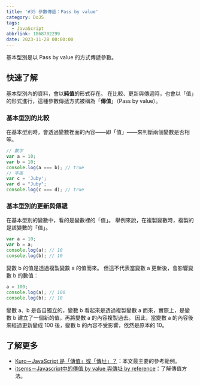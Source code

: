 ```yaml
---
title: '#35 參數傳遞：Pass by value'
category: DoJS
tags:
  - JavaScript
abbrlink: 1868702299
date: 2023-11-28 00:00:00
---
```

基本型別是以 Pass by value 的方式傳遞參數。
<!--more-->
## 快速了解
基本型別內的資料，會以**純值**的形式存在。
在比較、更新與傳遞時，也會以「值」的形式進行，這種參數傳遞方式被稱為「**傳值**」（Pass by value）。
### 基本型別的比較
在基本型別時，會透過變數裡面的內容——即「值」——來判斷兩個變數是否相等。
```jsx
// 數字
var a = 10;
var b = 10;
console.log(a === b); // true
// 字串
var c = 'Juby';
var d = "Juby";
console.log(c === d); // true
```
### 基本型別的更新與傳遞
在基本型別的變數中，看的是變數裡的「值」。
舉例來說，在複製變數時，複製的是該變數的「值」。
```jsx
var a = 10;
var b = a;
console.log(a); // 10
console.log(b); // 10
```
變數 b 的值是透過複製變數 a 的值而來。
但這不代表當變數 a 更新後，會影響變數 b 的數值：
```jsx
a = 100;
console.log(a); // 100
console.log(b); // 10
```
變數 a、b 是各自獨立的，變數 b 看起來是透過複製變數 a 而來，實際上，是變數 b 建立了一個新的值，再將變數 a 的內容複製過去。
因此，當變數 a 的內容後來經過更新變成 100 後，變數 b 的內容不受影響，依然是原本的 10。
## 了解更多
- [Kuro－JavaScript 是「傳值」或「傳址」？](https://ithelp.ithome.com.tw/articles/10191057)：本文最主要的參考範例。
- [itsems－Javascript中的傳值 by value 與傳址 by reference](https://medium.com/itsems-frontend/javascript-pass-by-value-reference-sharing-5d6095ae030b)：了解傳值方法。